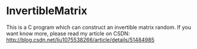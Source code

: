 # InvertibleMatrix
This is a C program which can construct an invertible matrix random.
If you want know more, please read my article on CSDN: http://blog.csdn.net/liu1075538266/article/details/51484985

